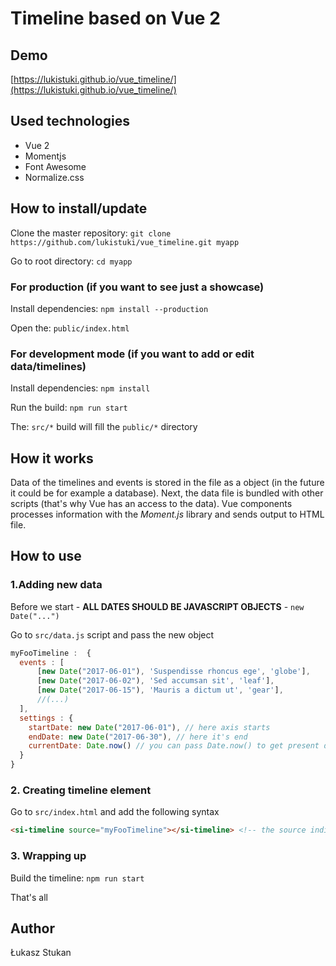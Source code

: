 # Timeline based on Vue 2

## Demo

[https://lukistuki.github.io/vue_timeline/](https://lukistuki.github.io/vue_timeline/)

## Used technologies

* Vue 2
* Momentjs
* Font Awesome
* Normalize.css

## How to install/update

Clone the master repository: `git clone https://github.com/lukistuki/vue_timeline.git myapp`

Go to root directory: `cd myapp`

### For production (if you want to see just a showcase)

Install dependencies: `npm install --production`

Open the: `public/index.html`

### For development mode (if you want to add or edit data/timelines)

Install dependencies: `npm install`

Run the build: `npm run start`

The: `src/*` build will fill the `public/*` directory

## How it works

Data of the timelines and events is stored in the file as a object (in the future it could be for example a database). Next, the data file is bundled with other scripts (that's why Vue has an access to the data). Vue components processes information with the *Moment.js* library and sends output to HTML file.

## How to use

### 1.Adding new data

Before we start - **ALL DATES SHOULD BE JAVASCRIPT OBJECTS** - `new Date("...")`

Go to `src/data.js` script and pass the new object

```javascript
myFooTimeline :  {
  events : [
      [new Date("2017-06-01"), 'Suspendisse rhoncus ege', 'globe'],
      [new Date("2017-06-02"), 'Sed accumsan sit', 'leaf'],
      [new Date("2017-06-15"), 'Mauris a dictum ut', 'gear'],
      //(...)
  ],
  settings : {
    startDate: new Date("2017-06-01"), // here axis starts
    endDate: new Date("2017-06-30"), // here it's end
    currentDate: Date.now() // you can pass Date.now() to get present day
  }
}
```
### 2. Creating timeline element

Go to `src/index.html` and add the following syntax

```html
<si-timeline source="myFooTimeline"></si-timeline> <!-- the source indicates name of the timeline object in src/data.js -->
```

### 3. Wrapping up

Build the timeline: `npm run start`

That's all

## Author

Łukasz Stukan
